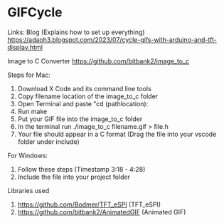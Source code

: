 # GIFCycle

Links:
Blog (Explains how to set up everything)
https://adaoh3.blogspot.com/2023/07/cycle-gifs-with-arduino-and-tft-display.html

Image to C Converter
https://github.com/bitbank2/image_to_c

Steps for Mac:
1. Download X Code and its command line tools
2. Copy filename location of the image_to_c folder 
3. Open Terminal and paste "cd (pathlocation):
4. Run make
5. Put your GIF file into the image_to_c folder
6. In the terminal run ./image_to_c filename.gif > file.h
7. Your file should appear in a C format (Drag the file into your vscode folder under include)

For Windows:
1. Follow these steps (Timestamp 3:18 - 4:28)
2. Include the file into your project folder


Libraries used
1. https://github.com/Bodmer/TFT_eSPI (TFT_eSPI)
2. https://github.com/bitbank2/AnimatedGIF (Animated GIF)
